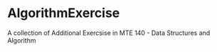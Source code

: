 # AlgorithmExercise

A collection of Additional Exercsise in MTE 140 - Data Structures and Algorithm
